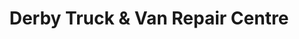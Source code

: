 ---
title: "Derby Truck & Van Repair Centre"
url: /derby/derby-truck-and-van-repair-centre/
shop: car repair
---